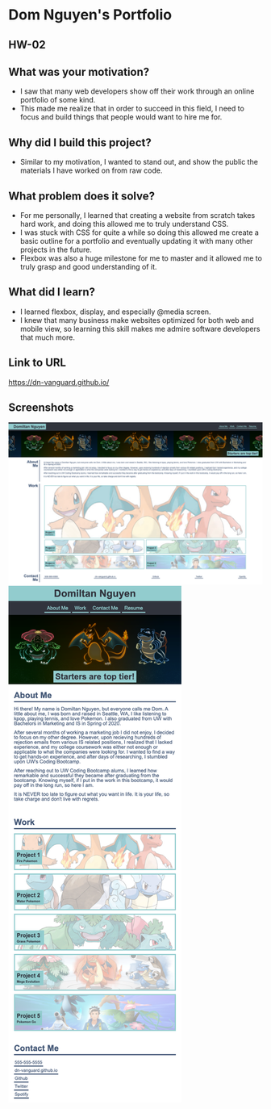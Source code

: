 # Dom Nguyen's Portfolio
<h2>HW-02</h2>

## What was your motivation?
- I saw that many web developers show off their work through an online portfolio of some kind.
- This made me realize that in order to succeed in this field, I need to focus and build things that people would want to hire me for.

## Why did I build this project?
- Similar to my motivation, I wanted to stand out, and show the public the materials I have worked on from raw code.

## What problem does it solve?
- For me personally, I learned that creating a website from scratch takes hard work, and doing this allowed me to truly understand CSS.
- I was stuck with CSS for quite a while so doing this allowed me create a basic outline for a portfolio and eventually updating it with many other projects in the future.
- Flexbox was also a huge milestone for me to master and it allowed me to truly grasp and good understanding of it.

## What did I learn?
- I learned flexbox, display, and especially @media screen.
- I knew that many business make websites optimized for both web and mobile view, so learning this skill makes me admire software developers that much more.

## Link to URL
https://dn-vanguard.github.io/

## Screenshots
![Webpage_Interface](./assets/images/websiteInterface.png)
![Mobile_Interface](./assets/images/mobileInterface.png)